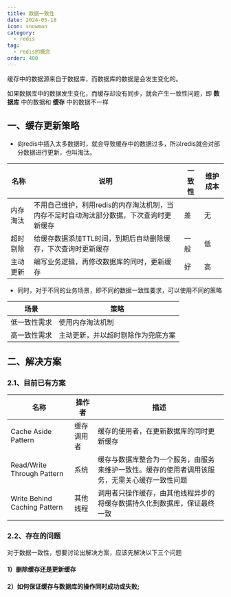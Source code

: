 ```yaml
---
title: 数据一致性
date: 2024-05-18
icon: snowman
category:
  - redis
tag:
  - redis的概念
order: 400
---
```


缓存中的数据源来自于数据库，而数据库的数据是会发生变化的。

如果数据库中的数据发生变化，而缓存却没有同步，就会产生一致性问题，即 **数据库** 中的数据和 **缓存** 中的数据不一样

<!-- more -->

## 一、缓存更新策略

- 向redis中插入太多数据时，就会导致缓存中的数据过多，所以redis就会对部分数据进行更新，也叫淘汰。

名称 | 说明 | 一致性 | 维护成本
-- | -- | -- | --
内存淘汰 | 不用自己维护，利用redis的内存淘汰机制，当内存不足时自动淘汰部分数据，下次查询时更新缓存 | 差 | 无
超时剔除 | 给缓存数据添加TTL时间，到期后自动删除缓存，下次查询时更新缓存 | 一般 | 低
主动更新 | 编写业务逻辑，再修改数据库的同时，更新缓存 | 好 | 高

- 同时，对于不同的业务场景，即不同的数据一致性要求，可以使用不同的策略

场景 | 策略
-- | --
低一致性需求 | 使用内存淘汰机制
高一致性需求 | 主动更新，并以超时剔除作为兜底方案

## 二、解决方案

### 2.1、目前已有方案

名称 | 操作者 | 描述
-- | -- | --
Cache Aside Pattern | 缓存调用者 | 缓存的使用者，在更新数据库的同时更新缓存
Read/Write Through Pattern | 系统 | 缓存与数据库整合为一个服务，由服务来维护一致性。缓存的使用者调用该服务，无需关心缓存一致性问题
Write Behind Caching Pattern | 其他线程 | 调用者只操作缓存，由其他线程异步的将缓存数据持久化到数据库，保证最终一致

### 2.2、存在的问题

对于数据一致性，想要讨论出解决方案，应该先解决以下三个问题

#### 1）删除缓存还是更新缓存

#### 2）如何保证缓存与数据库的操作同时成功或失败;